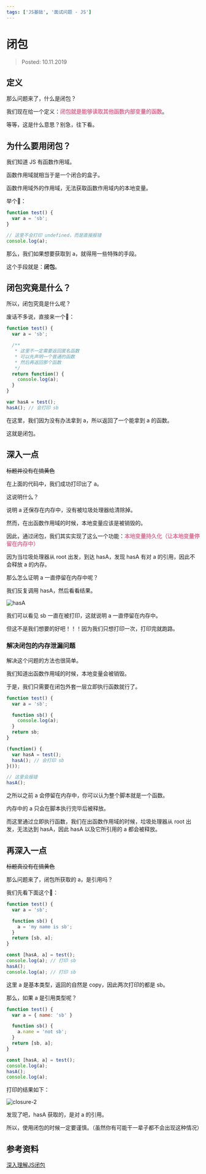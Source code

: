 ```yaml
---
tags: ['JS基础', '面试问题 - JS']
---
```


# 闭包

> Posted: 10.11.2019

<Tag />

## 定义

那么问题来了，什么是闭包？

我们现在给一个定义：<span style="color: palevioletred">**闭包就是能够读取其他函数内部变量的函数**</span>。

等等，这是什么意思？别急，往下看。

## 为什么要用闭包？

我们知道 JS 有函数作用域。

函数作用域就相当于是一个闭合的盒子。

函数作用域外的作用域，无法获取函数作用域内的本地变量。

举个🌰：

```javascript
function test() {
  var a = 'sb';
}

// 这里不会打印 undefined，而是直接报错
console.log(a); 
```

那么，我们如果想要获取到 a，就得用一些特殊的手段。

这个手段就是：**闭包**。

## 闭包究竟是什么？

所以，闭包究竟是什么呢？

废话不多说，直接来一个🌰：

```javascript
function test() {
  var a = 'sb';

  /**
   * 这里不一定需要返回匿名函数
   * 可以先声明一个普通的函数
   * 然后再返回那个函数
   */
  return function() {
    console.log(a);
  }
}

var hasA = test();
hasA(); // 会打印 sb
```

在这里，我们因为没有办法拿到 a，所以返回了一个能拿到 a 的函数。

这就是闭包。

## 深入一点

<span style="text-decoration: line-through">标题并没有在搞黄色</span>

在上面的代码中，我们成功打印出了 a。

这说明什么？

说明 a 还保存在内存中，没有被垃圾处理器给清除掉。

然而，在出函数作用域的时候，本地变量应该是被销毁的。

因此，通过闭包，我们其实实现了这么一个功能：<span style="color: palevioletred">**本地变量持久化（让本地变量停留在内存中）**</span>

因为当垃圾处理器从 root 出发，到达 hasA，发现 hasA 有对 a 的引用，因此不会释放 a 的内存。

那么怎么证明 a 一直停留在内存中呢？

我们反复调用 hasA，然后看看结果。

![hasA](/hasA.png)

我们可以看见 sb 一直在被打印，这就说明 a 一直停留在内存中。

但这不是我们想要的好吧！！！因为我们只想打印一次，打印完就跑路。

### 解决闭包的内存泄漏问题

解决这个问题的方法也很简单。

我们知道出函数作用域的时候，本地变量会被销毁。

于是，我们只需要在闭包外套一层立即执行函数就行了。

```javascript
function test() {
  var a = 'sb';

  function sb() {
    console.log(a);
  }
  return sb;
}

(function() {
  var hasA = test();
  hasA(); // 会打印 sb
}());

// 这里会报错
hasA();
```

之所以之前 a 会停留在内存中，你可以认为整个脚本就是一个函数。

内存中的 a 只会在脚本执行完毕后被释放。

而这里通过立即执行函数，我们在出函数作用域的时候，垃圾处理器从 root 出发，无法达到 hasA，因此 hasA 以及它所引用的 a 都会被释放。

## 再深入一点

<span style="text-decoration: line-through">标题真没有在搞黄色</span>

那么问题来了，闭包所获取的 a，是引用吗？

我们先看下面这个🌰：

```javascript
function test() {
  var a = 'sb';

  function sb() {
    a = 'my name is sb';
  }
  return [sb, a];
}

const [hasA, a] = test();
console.log(a); // 打印 sb
hasA();
console.log(a); // 打印 sb
```

这里 a 是基本类型，返回的自然是 copy，因此两次打印的都是 sb。

那么，如果 a 是引用类型呢？

```javascript
function test() {
  var a = { name: 'sb' }

  function sb() {
    a.name = 'not sb';
  }
  return [sb, a];
}

const [hasA, a] = test();
console.log(a);
hasA();
console.log(a);
```

打印的结果如下：

![closure-2](/closure-2.png)

发现了吧，hasA 获取的，是对 a 的引用。

所以，使用闭包的时候一定要谨慎。（虽然你有可能干一辈子都不会出现这种情况）

## 参考资料

[深入理解JS闭包](https://www.cnblogs.com/duanlianjiang/p/5036671.html)

<Disqus />


